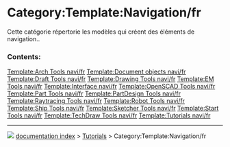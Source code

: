 # Category:Template:Navigation/fr
Cette catégorie répertorie les modèles qui créent des éléments de navigation..

### Contents:

    
  [Template:Arch Tools navi/fr](Template:Arch_Tools_navi/fr.md)               [Template:Document objects navi/fr](Template:Document_objects_navi/fr.md)   [Template:Draft Tools navi/fr](Template:Draft_Tools_navi/fr.md)
  [Template:Drawing Tools navi/fr](Template:Drawing_Tools_navi/fr.md)         [Template:EM Tools navi/fr](Template:EM_Tools_navi/fr.md)                   [Template:Interface navi/fr](Template:Interface_navi/fr.md)
  [Template:OpenSCAD Tools navi/fr](Template:OpenSCAD_Tools_navi/fr.md)       [Template:Part Tools navi/fr](Template:Part_Tools_navi/fr.md)               [Template:PartDesign Tools navi/fr](Template:PartDesign_Tools_navi/fr.md)
  [Template:Raytracing Tools navi/fr](Template:Raytracing_Tools_navi/fr.md)   [Template:Robot Tools navi/fr](Template:Robot_Tools_navi/fr.md)             [Template:Ship Tools navi/fr](Template:Ship_Tools_navi/fr.md)
  [Template:Sketcher Tools navi/fr](Template:Sketcher_Tools_navi/fr.md)       [Template:Start Tools navi/fr](Template:Start_Tools_navi/fr.md)             [Template:TechDraw Tools navi/fr](Template:TechDraw_Tools_navi/fr.md)
  [Template:Tutorials navi/fr](Template:Tutorials_navi/fr.md)



---
![](images/Right_arrow.png) [documentation index](../README.md) > [Tutorials](Category_Tutorials.md) > Category:Template:Navigation/fr
